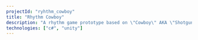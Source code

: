 ```yaml
---
projectId: "ryhthm_cowboy"
title: "Rhythm Cowboy"
description: "A rhythm game prototype based on \"Cowboy\" AKA \"Shotgun\"."
technologies: ["c#", "unity"]
---
```

